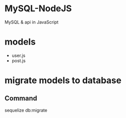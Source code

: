 # MySQL-NodeJS
 MySQL & api in JavaScript

# models
 - user.js
 - post.js
 
# migrate models to database
## Command
 sequelize db:migrate

